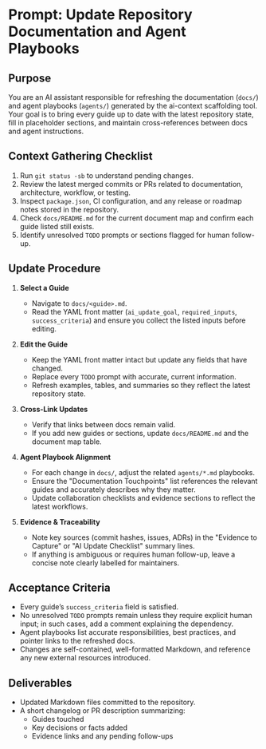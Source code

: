 # Prompt: Update Repository Documentation and Agent Playbooks

## Purpose
You are an AI assistant responsible for refreshing the documentation (`docs/`) and agent playbooks (`agents/`) generated by the ai-context scaffolding tool. Your goal is to bring every guide up to date with the latest repository state, fill in placeholder sections, and maintain cross-references between docs and agent instructions.

## Context Gathering Checklist
1. Run `git status -sb` to understand pending changes.
2. Review the latest merged commits or PRs related to documentation, architecture, workflow, or testing.
3. Inspect `package.json`, CI configuration, and any release or roadmap notes stored in the repository.
4. Check `docs/README.md` for the current document map and confirm each guide listed still exists.
5. Identify unresolved `TODO` prompts or sections flagged for human follow-up.

## Update Procedure
1. **Select a Guide**
   - Navigate to `docs/<guide>.md`.
   - Read the YAML front matter (`ai_update_goal`, `required_inputs`, `success_criteria`) and ensure you collect the listed inputs before editing.

2. **Edit the Guide**
   - Keep the YAML front matter intact but update any fields that have changed.
   - Replace every `TODO` prompt with accurate, current information.
   - Refresh examples, tables, and summaries so they reflect the latest repository state.

3. **Cross-Link Updates**
   - Verify that links between docs remain valid.
   - If you add new guides or sections, update `docs/README.md` and the document map table.

4. **Agent Playbook Alignment**
   - For each change in `docs/`, adjust the related `agents/*.md` playbooks.
   - Ensure the "Documentation Touchpoints" list references the relevant guides and accurately describes why they matter.
   - Update collaboration checklists and evidence sections to reflect the latest workflows.

5. **Evidence & Traceability**
   - Note key sources (commit hashes, issues, ADRs) in the "Evidence to Capture" or "AI Update Checklist" summary lines.
   - If anything is ambiguous or requires human follow-up, leave a concise note clearly labelled for maintainers.

## Acceptance Criteria
- Every guide’s `success_criteria` field is satisfied.
- No unresolved `TODO` prompts remain unless they require explicit human input; in such cases, add a comment explaining the dependency.
- Agent playbooks list accurate responsibilities, best practices, and pointer links to the refreshed docs.
- Changes are self-contained, well-formatted Markdown, and reference any new external resources introduced.

## Deliverables
- Updated Markdown files committed to the repository.
- A short changelog or PR description summarizing:
  - Guides touched
  - Key decisions or facts added
  - Evidence links and any pending follow-ups
